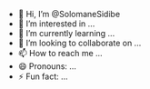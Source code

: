 - 👋 Hi, I’m @SolomaneSidibe
- 👀 I’m interested in ...
- 🌱 I’m currently learning ...
- 💞️ I’m looking to collaborate on ...
- 📫 How to reach me ...
- 😄 Pronouns: ...
- ⚡ Fun fact: ...

<!---
SolomaneSidibe/SolomaneSidibe is a ✨ special ✨ repository because its `README.md` (this file) appears on your GitHub profile.
You can click the Preview link to take a look at your changes.
--->
